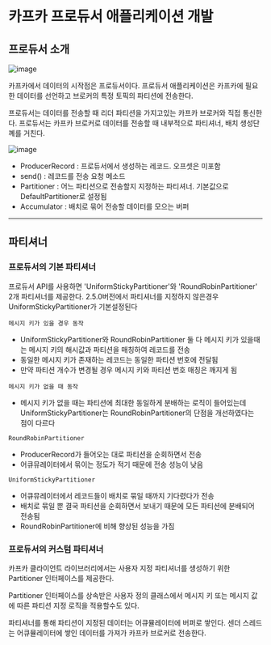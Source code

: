 # 카프카 프로듀서 애플리케이션 개발

## 프로듀서 소개

![image](https://user-images.githubusercontent.com/40031858/170871494-ba5bae12-29d7-49b7-be66-843cfd9d106a.png)

카프카에서 데이터의 시작점은 프로듀서이다. 프로듀서 애플리케이션은 카프카에 필요한 데이터를 선언하고 브로커의 특정 토픽의 파티션에 전송한다.

프로듀서는 데이터를 전송할 때 리더 파티션을 가지고있는 카프카 브로커와 직접 통신한다. 프로듀서는 카프카 브로커로 데이터를 전송할 때 내부적으로 파티셔너, 배치 생성단꼐를 거친다.

![image](https://user-images.githubusercontent.com/40031858/170871555-fd72fc5f-ac7b-456b-92cc-d44a0ad7ad32.png)

- ProducerRecord : 프로듀서에서 생성하는 레코드. 오프셋은 미포함
- send() : 레코드를 전송 요청 메소드
- Partitioner : 어느 파티션으로 전송할지 지정하는 파티셔너. 기본값으로 DefaultPartitioner로 설정됨
- Accumulator : 배치로 묶어 전송할 데이터를 모으는 버퍼

---

## 파티셔너
### 프로듀서의 기본 파티셔너
프로듀서 API를 사용하면 'UniformStickyPartitioner'와 'RoundRobinPartitioner' 2개 파티셔너를 제공한다. 2.5.0버전에서 파티셔너를 지정하지 않은경우 UniformStickyPartitioner가 기본설정된다

`메시지 키가 있을 경우 동작`
- UniformStickyPartitioner와 RoundRobinPartitioner 둘 다 메시지 키가 있을때는 메시지 키의 해시값과 파티션을 매칭하여 레코드를 전송
- 동일한 메시지 키가 존재하는 레코드는 동일한 파티션 번호에 전달됨
- 만약 파티션 개수가 변경될 경우 메시지 키와 파티션 번호 매칭은 깨지게 됨

`메시지 키가 없을 때 동작`
- 메시지 키가 없을 때는 파티션에 최대한 동일하게 분배하는 로직이 들어있는데 UniformStickyPartitioner는 RoundRobinPartitioner의 단점을 개선하였다는 점이 다르다

`RoundRobinPartitioner`
- ProducerRecord가 들어오는 대로 파티션을 순회하면서 전송
- 어큐뮤레이터에서 묶이는 정도가 적기 때문에 전송 성능이 낮음

`UniformStickyPartitioner`
- 어큐뮤레이터에서 레코드들이 배치로 묶일 때까지 기다렸다가 전송
- 배치로 묶일 뿐 결국 파티션을 순회하면서 보내기 때문에 모든 파티션에 분배되어 전송됨
- RoundRobinPartitioner에 비해 향상된 성능을 가짐

### 프로듀서의 커스텀 파티셔너
카프카 클라이언트 라이브러리에서는 사용자 지정 파티셔너를 생성하기 위한 Partitioner 인터페이스를 제공한다.

Partitioner 인터페이스를 상속받은 사용자 정의 클래스에서 메시지 키 또는 메시지 값에 따른 파티션 지정 로직을 적용할수도 있다.

파티셔너를 통해 파티션이 지정된 데이터는 어큐뮬레이터에 버퍼로 쌓인다. 센더 스레드는 어큐뮬레이터에 쌓인 데이터를 가져가 카프카 브로커로 전송한다.